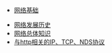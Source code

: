 * [网络基础](about/README.md)
 - [网络发展历史](about/history.md)
 - [网络总体知识](about/base.md)
 - [与http相关的IP、TCP、NDS协议](about/http.md)
